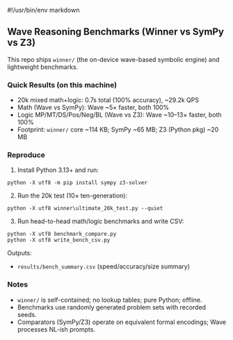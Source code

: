 #!/usr/bin/env markdown

## Wave Reasoning Benchmarks (Winner vs SymPy vs Z3)

This repo ships `winner/` (the on-device wave-based symbolic engine) and lightweight benchmarks.

### Quick Results (on this machine)
- 20k mixed math+logic: 0.7s total (100% accuracy), ~29.2k QPS
- Math (Wave vs SymPy): Wave ~5× faster, both 100%
- Logic MP/MT/DS/Pos/Neg/BL (Wave vs Z3): Wave ~10–13× faster, both 100%
- Footprint: `winner/` core ~114 KB; SymPy ~65 MB; Z3 (Python pkg) ~20 MB

### Reproduce
1) Install Python 3.13+ and run:

```
python -X utf8 -m pip install sympy z3-solver
```

2) Run the 20k test (10× ten-generation):

```
python -X utf8 winner\ultimate_20k_test.py --quiet
```

3) Run head-to-head math/logic benchmarks and write CSV:

```
python -X utf8 benchmark_compare.py
python -X utf8 write_bench_csv.py
```

Outputs:
- `results/bench_summary.csv` (speed/accuracy/size summary)

### Notes
- `winner/` is self-contained; no lookup tables; pure Python; offline.
- Benchmarks use randomly generated problem sets with recorded seeds.
- Comparators (SymPy/Z3) operate on equivalent formal encodings; Wave processes NL-ish prompts.


